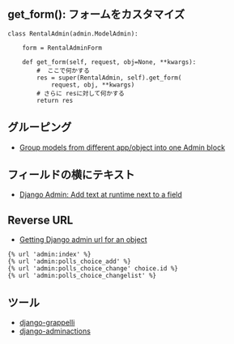 ## get_form(): フォームをカスタマイズ

~~~
class RentalAdmin(admin.ModelAdmin):                                                

    form = RentalAdminForm                                                          
                                                                                    
    def get_form(self, request, obj=None, **kwargs):                                
		#  ここで何かする                                                                                    
        res = super(RentalAdmin, self).get_form(                                    
            request, obj, **kwargs)                                                 
		# さらに resに対して何かする                                                                                    
        return res  
~~~        

## グルーピング

- [Group models from different app/object into one Admin block](https://stackoverflow.com/questions/10561091/group-models-from-different-app-object-into-one-admin-block)

## フィールドの横にテキスト

- [Django Admin: Add text at runtime next to a field](https://stackoverflow.com/questions/6304176/django-admin-add-text-at-runtime-next-to-a-field)

## Reverse URL

- [Getting Django admin url for an object](https://stackoverflow.com/questions/694477/getting-django-admin-url-for-an-object)

~~~
{% url 'admin:index' %}
{% url 'admin:polls_choice_add' %}
{% url 'admin:polls_choice_change' choice.id %}
{% url 'admin:polls_choice_changelist' %}
~~~

## ツール

- [django-grappelli](http://django-grappelli.readthedocs.org/en/latest/index.html)
- [django-adminactions](https://github.com/saxix/django-adminactions)